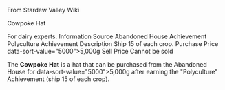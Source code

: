 From Stardew Valley Wiki

Cowpoke Hat

For dairy experts. Information Source Abandoned House Achievement Polyculture Achievement Description Ship 15 of each crop. Purchase Price data-sort-value="5000"&gt;5,000g Sell Price Cannot be sold

The **Cowpoke Hat** is a hat that can be purchased from the Abandoned House for data-sort-value="5000"&gt;5,000g after earning the "Polyculture" Achievement (ship 15 of each crop).